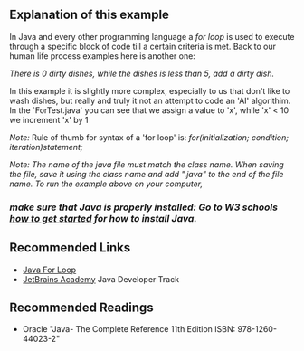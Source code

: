 ## Explanation of this example
In Java and every other programming language a <em>for loop</em> is used to execute through a specific block of code till a certain criteria is met.
Back to our human life process examples here is another one:

<em>There is 0 dirty dishes, while the dishes is less than 5, add a dirty dish.</em>

In this example it is slightly more complex, especially to us that don't like to wash dishes, but really and truly it not an attempt to code an 'AI' algorithim. In the `ForTest.java' you can see that we assign a value to 'x', while 'x' < 10 we increment 'x' by 1


<em>Note:</em> Rule of thumb for syntax of a 'for loop' is: <em>for(initialization; condition; iteration)statement;</em>



<em> Note: The name of the java file must match the class name. When saving the file, save it using the class name and add ".java" to the end of the file name. To run the example above on your computer,
### make sure that Java is properly installed: Go to W3 schools [how to get started](https://www.w3schools.com/java/java_getstarted.asp>) for how to install Java.</em>






## Recommended Links
- [Java For Loop](https://www.w3schools.com/java/java_for_loop.asp)
- [JetBrains Academy](https://hyperskill.org/join/4ffedd54a) Java Developer Track

## Recommended Readings
- Oracle "Java- The Complete Reference 11th Edition ISBN: 978-1260-44023-2"